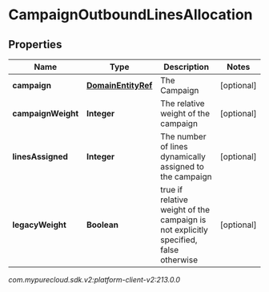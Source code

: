 # CampaignOutboundLinesAllocation


## Properties

| Name | Type | Description | Notes |
| ------------ | ------------- | ------------- | ------------- |
| **campaign** | [**DomainEntityRef**](DomainEntityRef) | The Campaign |  [optional] |
| **campaignWeight** | **Integer** | The relative weight of the campaign |  [optional] |
| **linesAssigned** | **Integer** | The number of lines dynamically assigned to the campaign |  [optional] |
| **legacyWeight** | **Boolean** | true if relative weight of the campaign is not explicitly specified, false otherwise |  [optional] |




_com.mypurecloud.sdk.v2:platform-client-v2:213.0.0_
